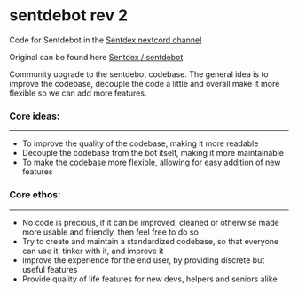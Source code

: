 # sentdebot rev 2

Code for Sentdebot in the [Sentdex nextcord channel](nextcord.gg/sentdex)

Original can be found here [Sentdex / sentdebot](https://github.com/Sentdex/sentdebot)

Community upgrade to the sentdebot codebase. The general idea is to improve the codebase, decouple the code a little and overall make it more flexible so we can add more features.



### Core ideas:
___
* To improve the quality of the codebase, making it more readable
* Decouple the codebase from the bot itself, making it more maintainable
* To make the codebase more flexible, allowing for easy addition of new features

### Core ethos:
___
* No code is precious, if it can be improved, cleaned or otherwise made more usable and friendly, then feel free to do so
* Try to create and maintain a standardized codebase, so that everyone can use it, tinker with it, and improve it
* improve the experience for the end user, by providing discrete but useful features
* Provide quality of life features for new devs, helpers and seniors alike
